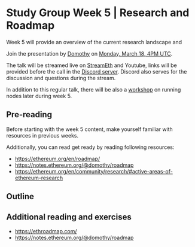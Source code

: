 # Study Group Week 5 | Research and Roadmap

Week 5 will provide an overview of the current research landscape and 

Join the presentation by [Domothy](https://twitter.com/domothy) on [Monday, March 18, 4PM UTC](https://savvytime.com/converter/utc-to-germany-berlin-united-kingdom-london-ny-new-york-city-ca-san-francisco-china-shanghai-japan-tokyo-australia-sydney/mar-18-2024/4pm).

The talk will be streamed live on [StreamEth](https://streameth.org/65cf97e702e803dbd57d823f/epf_study_group) and Youtube, links will be provided before the call in the [Discord server](https://discord.gg/Tg2PryVJ). Discord also serves for the discussion and questions during the stream. 

In addition to this regular talk, there will be also a [workshop](/eps/nodes_workshop.md) on running nodes later during week 5. 

## Pre-reading

Before starting with the week 5 content, make yourself familiar with resources in previous weeks. 

Additionally, you can read get ready by reading following resources:

- https://ethereum.org/en/roadmap/
- https://notes.ethereum.org/@domothy/roadmap
- https://ethereum.org/en/community/research/#active-areas-of-ethereum-research

## Outline

## Additional reading and exercises 

- https://ethroadmap.com/
- https://notes.ethereum.org/@domothy/roadmap
